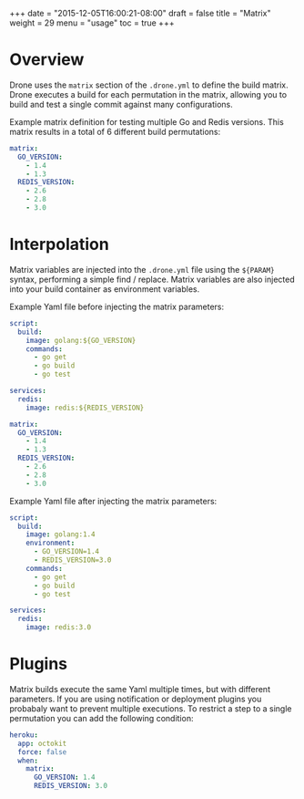 +++
date = "2015-12-05T16:00:21-08:00"
draft = false
title = "Matrix"
weight = 29
menu = "usage"
toc = true
+++

# Overview

Drone uses the `matrix` section of the `.drone.yml` to define the build matrix. Drone executes a build for each permutation in the matrix, allowing you to build and test a single commit against many configurations.

Example matrix definition for testing multiple Go and Redis versions. This matrix results in a total of 6 different build permutations:

```yaml
matrix:
  GO_VERSION:
    - 1.4
    - 1.3
  REDIS_VERSION:
    - 2.6
    - 2.8
    - 3.0
```

# Interpolation

Matrix variables are injected into the `.drone.yml` file using the `${PARAM}` syntax, performing a simple find / replace. Matrix variables are also injected into your build container as environment variables.

Example Yaml file before injecting the matrix parameters:

```yaml
script:
  build:
    image: golang:${GO_VERSION}
    commands:
      - go get
      - go build
      - go test

services:
  redis:
    image: redis:${REDIS_VERSION}

matrix:
  GO_VERSION:
    - 1.4
    - 1.3
  REDIS_VERSION:
    - 2.6
    - 2.8
    - 3.0
```

Example Yaml file after injecting the matrix parameters:

```yaml
script:
  build:
    image: golang:1.4
    environment:
      - GO_VERSION=1.4
      - REDIS_VERSION=3.0
    commands:
      - go get
      - go build
      - go test

services:
  redis:
    image: redis:3.0
```

# Plugins

Matrix builds execute the same Yaml multiple times, but with different parameters. If you are using notification or deployment plugins you probabaly want to prevent multiple executions. To restrict a step to a single permutation you can add the following condition:

```yaml
heroku:
  app: octokit
  force: false
  when:
    matrix:
      GO_VERSION: 1.4
      REDIS_VERSION: 3.0
```
